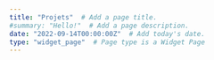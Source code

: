 ```yaml
---
title: "Projets"  # Add a page title.
#summary: "Hello!"  # Add a page description.
date: "2022-09-14T00:00:00Z"  # Add today's date.
type: "widget_page"  # Page type is a Widget Page
---
```


